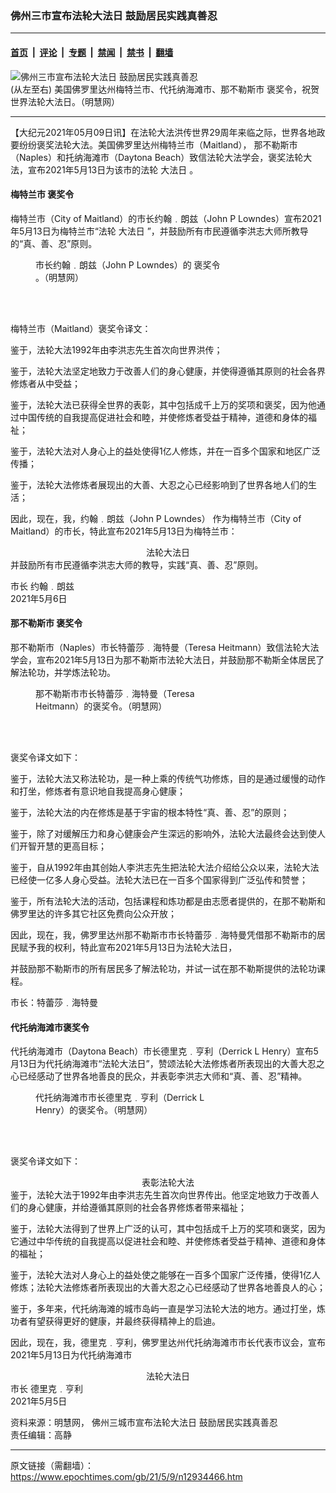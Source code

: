 ### 佛州三市宣布法轮大法日 鼓励居民实践真善忍

---

#### [首页](../../../..?n12934466) &nbsp;|&nbsp; [评论](../../../../../epoch-comment?n12934466) &nbsp;|&nbsp; [专题](../../../../../epoch-special?n12934466) &nbsp;|&nbsp; [禁闻](../../../../../epoch-news?n12934466) &nbsp;|&nbsp; [禁书](../../../../../books?n12934466) &nbsp;|&nbsp; [翻墙](https://github.com/gfw-breaker/nogfw/blob/master/README.md?n12934466)


<div><img alt="佛州三市宣布法轮大法日 鼓励居民实践真善忍" class="attachment-djy_600_400 size-djy_600_400 wp-post-image" src="https://i.epochtimes.com/assets/uploads/2021/05/id12934538-9626290fcd43f4626754c05a4755c9ca-600x378.jpg"/>
<div class="caption">
 (从左至右) 美国佛罗里达州梅特兰市、代托纳海滩市、那不勒斯市
褒奖令，祝贺世界法轮大法日。（明慧网）
</div></div><hr/><div class="post_content" id="artbody" itemprop="articleBody">
 <!-- article content begin -->
 <p>
  【大纪元2021年05月09日讯】在法轮大法洪传世界29周年来临之际，世界各地政要纷纷褒奖法轮大法。美国佛罗里达州梅特兰市（Maitland），
  <ok href="https://www.epochtimes.com/gb/tag/%E9%82%A3%E4%B8%8D%E5%8B%92%E6%96%AF%E5%B8%82.html">
   那不勒斯市
  </ok>
  （Naples）和托纳海滩市（Daytona Beach）致信法轮大法学会，褒奖法轮大法，宣布2021年5月13日为该市的法轮
  <ok href="https://www.epochtimes.com/gb/tag/%E5%A4%A7%E6%B3%95%E6%97%A5.html">
   大法日
  </ok>
  。
 </p>
 <h4>
  梅特兰市
  <ok href="https://www.epochtimes.com/gb/tag/%E8%A4%92%E5%A5%96%E4%BB%A4.html">
   褒奖令
  </ok>
 </h4>
 <p>
  梅特兰市（City of Maitland）的市长约翰﹒朗兹（John P Lowndes）宣布2021年5月13日为梅特兰市“法轮
  <ok href="https://www.epochtimes.com/gb/tag/%E5%A4%A7%E6%B3%95%E6%97%A5.html">
   大法日
  </ok>
  ”，并鼓励所有市民遵循李洪志大师所教导的“真、善、忍”原则。
 </p>
 <figure aria-describedby="caption-attachment-12934482" class="wp-caption aligncenter" id="attachment_12934482" style="width: 306px">
  <ok href="https://i.epochtimes.com/assets/uploads/2021/05/id12934482-2021-5-7-florida-3-cities-proclamations_01.jpeg" target="_blank">
   <img alt="" class="wp-image-12934482" src="https://i.epochtimes.com/assets/uploads/2021/05/id12934482-2021-5-7-florida-3-cities-proclamations_01-600x777.jpeg"/>
  </ok>
  <br/><figcaption class="wp-caption-text" id="caption-attachment-12934482">
   市长约翰﹒朗兹（John P Lowndes）的
   <ok href="https://www.epochtimes.com/gb/tag/%E8%A4%92%E5%A5%96%E4%BB%A4.html">
    褒奖令
   </ok>
   。（明慧网）
  </figcaption><br/>
 </figure><br/>
 <p>
  梅特兰市（Maitland）褒奖令译文：
 </p>
 <p>
  鉴于，法轮大法1992年由李洪志先生首次向世界洪传；
 </p>
 <p>
  鉴于，法轮大法坚定地致力于改善人们的身心健康，并使得遵循其原则的社会各界修炼者从中受益；
 </p>
 <p>
  鉴于，法轮大法已获得全世界的表彰，其中包括成千上万的奖项和褒奖，因为他通过中国传统的自我提高促进社会和睦，并使修炼者受益于精神，道德和身体的福祉；
 </p>
 <p>
  鉴于，法轮大法对人身心上的益处使得1亿人修炼，并在一百多个国家和地区广泛传播；
 </p>
 <p>
  鉴于，法轮大法修炼者展现出的大善、大忍之心已经影响到了世界各地人们的生活；
 </p>
 <p>
  因此，现在，我，约翰﹒朗兹（John P Lowndes） 作为梅特兰市（City of Maitland）的市长，特此宣布2021年5月13日为梅特兰市：
 </p>
 <p>
  <center>
   法轮大法日
  </center>
  并鼓励所有市民遵循李洪志大师的教导，实践“真、善、忍”原则。
 </p>
 <p>
  市长 约翰﹒朗兹
  <br/>
  2021年5月6日
 </p>
 <h4>
  <ok href="https://www.epochtimes.com/gb/tag/%E9%82%A3%E4%B8%8D%E5%8B%92%E6%96%AF%E5%B8%82.html">
   那不勒斯市
  </ok>
  褒奖令
 </h4>
 <p>
  那不勒斯市（Naples）市长特蕾莎﹒海特曼（Teresa Heitmann）致信法轮大法学会，宣布2021年5月13日为那不勒斯市法轮大法日，并鼓励那不勒斯全体居民了解法轮功，并学炼法轮功。
 </p>
 <figure aria-describedby="caption-attachment-12934485" class="wp-caption aligncenter" id="attachment_12934485" style="width: 280px">
  <ok href="https://i.epochtimes.com/assets/uploads/2021/05/id12934485-2021-5-7-florida-3-cities-proclamations_02.jpeg" target="_blank">
   <img alt="" class="wp-image-12934485" src="https://i.epochtimes.com/assets/uploads/2021/05/id12934485-2021-5-7-florida-3-cities-proclamations_02-600x777.jpeg"/>
  </ok>
  <br/><figcaption class="wp-caption-text" id="caption-attachment-12934485">
   那不勒斯市市长特蕾莎﹒海特曼（Teresa Heitmann）的褒奖令。（明慧网）
  </figcaption><br/>
 </figure><br/>
 <p>
  褒奖令译文如下：
 </p>
 <p>
  鉴于，法轮大法又称法轮功，是一种上乘的传统气功修炼，目的是通过缓慢的动作和打坐，修炼者有意识地自我提高身心健康；
 </p>
 <p>
  鉴于，法轮大法的内在修炼是基于宇宙的根本特性“真、善、忍”的原则；
 </p>
 <p>
  鉴于，除了对缓解压力和身心健康会产生深远的影响外，法轮大法最终会达到使人们开智开慧的更高目标；
 </p>
 <p>
  鉴于，自从1992年由其创始人李洪志先生把法轮大法介绍给公众以来，法轮大法已经使一亿多人身心受益。法轮大法已在一百多个国家得到广泛弘传和赞誉；
 </p>
 <p>
  鉴于，所有法轮大法的活动，包括课程和炼功都是由志愿者提供的，在那不勒斯和佛罗里达的许多其它社区免费向公众开放；
 </p>
 <p>
  因此，现在，我，佛罗里达州那不勒斯市市长特蕾莎﹒海特曼凭借那不勒斯市的居民赋予我的权利，特此宣布2021年5月13日为法轮大法日，
 </p>
 <p>
  并鼓励那不勒斯市的所有居民多了解法轮功，并试一试在那不勒斯提供的法轮功课程。
 </p>
 <p>
  市长：特蕾莎﹒海特曼
 </p>
 <h4>
  代托纳海滩市褒奖令
 </h4>
 <p>
  代托纳海滩市（Daytona Beach）市长德里克﹒亨利（Derrick L Henry）宣布5月13日为代托纳海滩市“法轮大法日”，赞颂法轮大法修炼者所表现出的大善大忍之心已经感动了世界各地善良的民众，并表彰李洪志大师和“真、善、忍”精神。
 </p>
 <figure aria-describedby="caption-attachment-12934487" class="wp-caption aligncenter" id="attachment_12934487" style="width: 291px">
  <ok href="https://i.epochtimes.com/assets/uploads/2021/05/id12934487-2021-5-7-florida-3-cities-proclamations_03.jpeg" target="_blank">
   <img alt="" class="wp-image-12934487" src="https://i.epochtimes.com/assets/uploads/2021/05/id12934487-2021-5-7-florida-3-cities-proclamations_03-600x890.jpeg"/>
  </ok>
  <br/><figcaption class="wp-caption-text" id="caption-attachment-12934487">
   代托纳海滩市市长德里克﹒亨利（Derrick L Henry）的褒奖令。（明慧网）
  </figcaption><br/>
 </figure><br/>
 <div class="ar_articleContent" id="ar_bArticleContent">
  <p>
   褒奖令译文如下：
  </p>
  <p>
   <center>
    表彰法轮大法
   </center>
   鉴于，法轮大法于1992年由李洪志先生首次向世界传出。他坚定地致力于改善人们的身心健康，并给遵循其原则的社会各界修炼者带来福祉；
  </p>
  <p>
   鉴于，法轮大法得到了世界上广泛的认可，其中包括成千上万的奖项和褒奖，因为它通过中华传统的自我提高以促进社会和睦、并使修炼者受益于精神、道德和身体的福祉；
  </p>
  <p>
   鉴于，法轮大法对人身心上的益处使之能够在一百多个国家广泛传播，使得1亿人修炼；法轮大法修炼者所表现出的大善大忍之心已经感动了世界各地善良人的心；
  </p>
  <p>
   鉴于，多年来，代托纳海滩的城市岛屿一直是学习法轮大法的地方。通过打坐，炼功者有望获得更好的健康，并最终获得精神上的启迪。
  </p>
  <p>
   因此，现在，我，德里克﹒亨利，佛罗里达州代托纳海滩市市长代表市议会，宣布2021年5月13日为代托纳海滩市
  </p>
  <p>
   <center>
    法轮大法日
   </center>
   市长 德里克﹒亨利
   <br/>
   2021年5月5日
  </p>
 </div>
 <div id="bArticleEnglishTranslation">
  资料来源：明慧网，
  <ok href="http://big5.minghui.org/mh/articles/2021/5/8/%E4%BD%9B%E5%B7%9E%E4%B8%89%E5%9F%8E%E5%B8%82%E5%AE%A3%E5%B8%83%E6%B3%95%E8%BC%AA%E5%A4%A7%E6%B3%95%E6%97%A5-%E9%BC%93%E5%8B%B5%E5%B1%85%E6%B0%91%E5%AF%A6%E8%B8%90%E7%9C%9F%E5%96%84%E5%BF%8D-424368.html">
   佛州三城市宣布法轮大法日 鼓励居民实践真善忍
  </ok>
 </div>
 <div>
 </div>
 <div>
  责任编辑：高静
 </div>
 <!-- article content end -->
 <div id="below_article_ad">
 </div>
</div>


---

原文链接（需翻墙）：https://www.epochtimes.com/gb/21/5/9/n12934466.htm